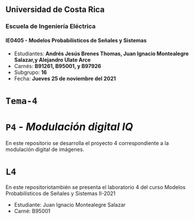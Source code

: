## Universidad de Costa Rica
### Escuela de Ingeniería Eléctrica
#### IE0405 - Modelos Probabilísticos de Señales y Sistemas

* Estudiantes: **Andrés Jesús Brenes Thomas, Juan Ignacio Montealegre Salazar,y Alejandro Ulate Arce**
* Carnés: **B91261, B95001, y B97926**
* Subgrupo: **16**
* Fecha: **Jueves 25 de noviembre del 2021**
# `Tema-4`

# `P4` - *Modulación digital IQ*
En este repositorio se desarrolla el proyecto 4 correspondiente a la modulación digital de imágenes.
# `L4`
En este repositoriotambién se presenta el laboratorio 4 del curso Modelos Probabilísticos de Señales y Sistemas II-2021 <br />
* Estudiante: Juan Ignacio Montealegre Salazar <br />
* Carné: B95001

